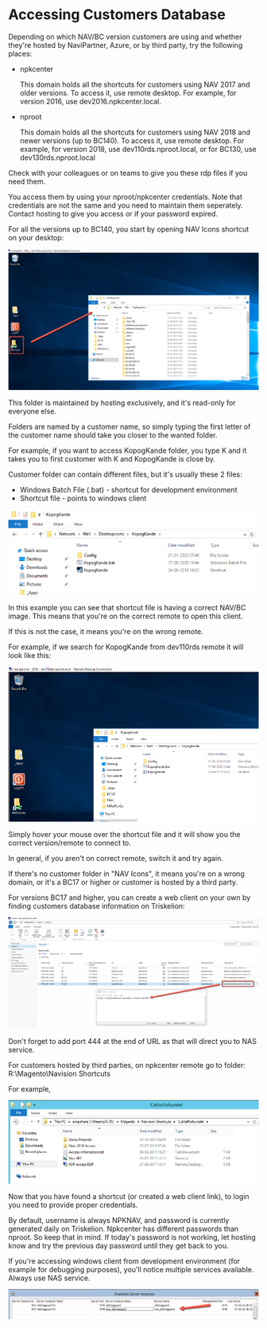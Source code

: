 # Accessing Customers Database
Depending on which NAV/BC version customers are using and whether they're hosted by NaviPartner, Azure, or by third party, try the following places:
- npkcenter

    This domain holds all the shortcuts for customers using NAV 2017 and older versions. To access it, use remote desktop.
    For example, for version 2016, use dev2016.npkcenter.local. 
  
- nproot

    This domain holds all the shortcuts for customers using NAV 2018 and newer versions (up to BC140). To access it, use remote desktop.
    For example, for version 2018, use dev110rds.nproot.local, or for BC130, use dev130rds.nproot.local

Check with your colleagues or on teams to give you these rdp files if you need them.

You access them by using your nproot/npkcenter credentials. Note that credentials are not the same and you need to maintain them seperately. Contact hosting to give you access or if your password expired.

For all the versions up to BC140, you start by opening NAV Icons shortcut on your desktop:

![nav icons folder](../.attachments/NAVIconsFolder.png)

This folder is maintained by hosting exclusively, and it's read-only for everyone else.

Folders are named by a customer name, so simply typing the first letter of the customer name should take you closer to the wanted folder.

For example, if you want to access KopogKande folder, you type K and it takes you to first customer with K and KopogKande is close by.

Customer folder can contain different files, but it's usually these 2 files:
 - Windows Batch File (.bat) - shortcut for development environment
 - Shortcut file - points to windows client

 ![nav icons customer folder](../.attachments/NAVIconsCustomerFolder.png)

In this example you can see that shortcut file is having a correct NAV/BC image. This means that you're on the correct remote to open this client.

If this is not the case, it means you're on the wrong remote.

For example, if we search for KopogKande from dev110rds remote it will look like this:

![customer folder wrong remote](../.attachments/CustomerFolderWrongRemote.png)

Simply hover your mouse over the shortcut file and it will show you the correct version/remote to connect to.

In general, if you aren't on correct remote, switch it and try again.

If there's no customer folder in "NAV Icons", it means you're on a wrong domain, or it's a BC17 or higher or customer is hosted by a third party.

For versions BC17 and higher, you can create a web client on your own by finding customers database information on Triskelion:

![bc17 web client link](../.attachments/BC17WebClientLink.png)

Don't forget to add port 444 at the end of URL as that will direct you to NAS service.

For customers hosted by third parties, on npkcenter remote go to folder: R:\Magento\Navision Shortcuts

For example,

![hosted by third party access](../.attachments/HostedByThirdPartyAccessInfo.png)

Now that you have found a shortcut (or created a web client link), to login you need to provide proper credentials.

By default, username is always NPKNAV, and password is currently generated daily on Triskelion. Npkcenter has different passwords than nproot. So keep that in mind. If today's password is not working, let hosting know and try the previous day password until they get back to you.

If you're accessing windows client from development environment (for example for debugging purposes), you'll notice multiple services available. Always use NAS service.

![available server instances](../.attachments/AvailableServerInstances.png)